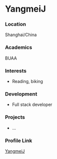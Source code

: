 # YangmeiJ

### Location

Shanghai/China

### Academics

BUAA

### Interests

- Reading, biking

### Development

- Full stack developer

### Projects

- ...

### Profile Link

[YangmeiJ](https://github.com/Apecool)
